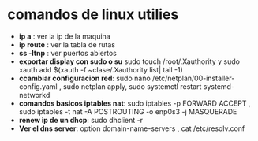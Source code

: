 # **comandos de linux utilies**

- **ip a** : ver la ip de la maquina 
- **ip route** : ver la tabla de rutas
- **ss -ltnp** : ver puertos abiertos
- **exportar display con sudo o su** sudo touch /root/.Xauthority y sudo xauth add $(xauth -f ~clase/.Xauthority list| tail -1)
- **ccambiar configuracion red**:  sudo nano /etc/netplan/00-installer-config.yaml , sudo netplan apply, sudo systemctl restart systemd-networkd
- **comandos basicos iptables nat**: sudo iptables -p FORWARD ACCEPT , sudo iptables -t nat -A POSTROUTING -o enp0s3 -j MASQUERADE
- **renew ip de un dhcp**: sudo dhclient -r
- **Ver el dns server**: option domain-name-servers , cat /etc/resolv.conf


